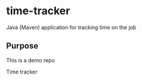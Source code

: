 # time-tracker
Java (Maven) application for tracking time on the job

## Purpose

This is a demo repo

Time tracker
